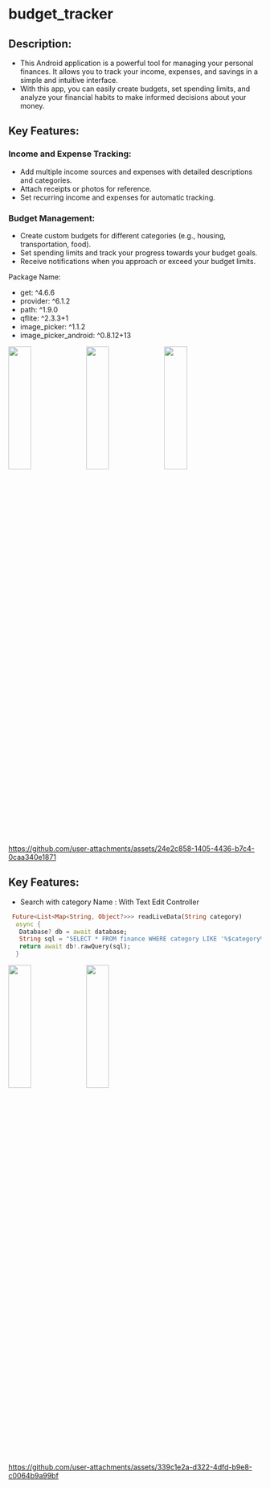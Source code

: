 # budget_tracker
## Description:
- This Android application is a powerful tool for managing your personal finances. It allows you to track your income, expenses, and savings in a simple and intuitive interface.
- With this app, you can easily create budgets, set spending limits, and analyze your financial habits to make informed decisions about your money.

## Key Features:

### Income and Expense Tracking:
- Add multiple income sources and expenses with detailed descriptions and categories.
- Attach receipts or photos for reference.
- Set recurring income and expenses for automatic tracking.

### Budget Management:
- Create custom budgets for different categories (e.g., housing, transportation, food).
- Set spending limits and track your progress towards your budget goals.
- Receive notifications when you approach or exceed your budget limits.

Package Name: 
- get: ^4.6.6
- provider: ^6.1.2
- path: ^1.9.0
- qflite: ^2.3.3+1
- image_picker: ^1.1.2
- image_picker_android: ^0.8.12+13

<p>
  <img src ="https://github.com/user-attachments/assets/cc2b1891-040f-4302-a6b0-0170d78f149a" height=25% width=30%>
  <img src ="https://github.com/user-attachments/assets/ddfac6fe-2643-4e83-8e35-a4159510d088" height=25% width=30%>
  <img src ="https://github.com/user-attachments/assets/f1f911c9-3889-49c6-935a-44cd38947668" height=25% width=30%>
</p>



https://github.com/user-attachments/assets/24e2c858-1405-4436-b7c4-0caa340e1871

## Key Features:
- Search with category Name : With Text Edit Controller 

```dart
 Future<List<Map<String, Object?>>> readLiveData(String category)
  async {
   Database? db = await database;
   String sql = "SELECT * FROM finance WHERE category LIKE '%$category%'";
   return await db!.rawQuery(sql);
  }

```

<p>
  <img src ="https://github.com/user-attachments/assets/a6b74e1c-fbf4-4255-8b8b-7fbac7883c5d" height=25% width=30%>
  <img src ="https://github.com/user-attachments/assets/d25fb656-89b2-420d-aad6-c65c90f4959d" height=25% width=30%>
</p>



https://github.com/user-attachments/assets/339c1e2a-d322-4dfd-b9e8-c0064b9a99bf


